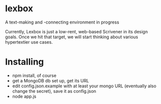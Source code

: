 lexbox
======

A text-making and -connecting environment in progress

Currently, Lexbox is just a low-rent, web-based Scrivener in its design goals. Once we hit that target, we will start thinking about various hypertextier use cases.

Installing
======

- npm install, of course
- get a MongoDB db set up, get its URL
- edit config.json.example with at least your mongo URL (eventually also change the secret), save it as config.json
- node app.js

